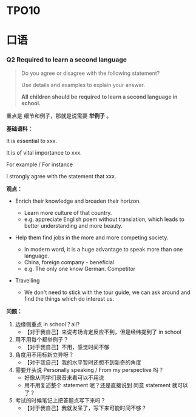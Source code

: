 # TPO10

# 口语

### Q2 Required to learn a second language

> Do you agree or disagree with the following statement? 
>
> Use details and examples to explain your answer. 
>
> **All children should be required to learn a second language in school.**

重点是 细节和例子，那就是说需要 **举例子** 。

**基础语料：**

It is essential to xxx.

It is of vital importance to xxx.

For example / For instance

I strongly agree with the statement that xxx.

**观点：**

- Enrich their knowledge and broaden their horizon.
  - Learn more culture of that country.
  - e.g. appreciate English poem without translation, which leads to better understanding and more beauty.
- Help them find jobs in the more and more competing society.
  - In modern word, it is a huge advantage to speak more than one language.
  - China, foreign company - beneficial
  - e.g. The only one know German. Competitor

- Travelling
  - We don't need to stick with the tour guide, we can ask around and find the things which do interest us.

**问题：**

1. 边缘侧重点 in school？all?
   - 【对于我自己】来说考场肯定反应不到，但是经纬提到了 in school
2. 用不用每个都举例子？
   - 【对于我自己】不用，感觉时间不够
3. 角度用不用标新立异呀？
   - 【对于我自己】我的水平暂时还想不到新奇的角度
4. 需要开头说 Personally speaking / From my perspective 吗？
   - 好像从同学们录音来看可以不用说
   - 用不用复述整个 statement 呢？还是直接说到 同意 statement 就可以了？
5. 考试的时候笔记上把答题点写下来吗？
   - 【对于我自己】我就发呆了，写下来可能时间不够？